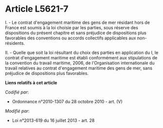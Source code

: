 # Article L5621-7

I. - Le contrat d'engagement maritime des gens de mer résidant hors de France est soumis à la loi choisie par les parties,
sous réserve des dispositions du présent chapitre et sans préjudice de dispositions plus favorables des conventions ou
accords collectifs applicables aux non-résidents. 

II. - Quelle que soit la loi résultant du choix des parties en application du I, le contrat d'engagement maritime est établi
conformément aux stipulations de la convention du travail maritime, 2006, de l'Organisation internationale du travail
relatives au contrat d'engagement maritime des gens de mer, sans préjudice de dispositions plus favorables.

**Liens relatifs à cet article**

_Codifié par_:

  - Ordonnance n°2010-1307 du 28 octobre 2010 - art. (V)

_Modifié par_:

  - Loi n°2013-619 du 16 juillet 2013 - art. 28
